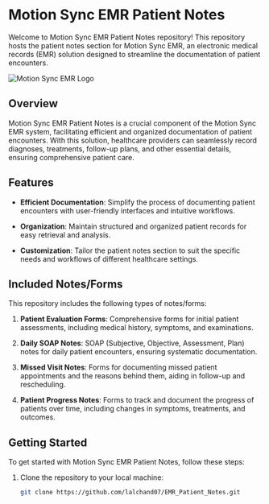 # Motion Sync EMR Patient Notes

Welcome to Motion Sync EMR Patient Notes repository! This repository hosts the patient notes section for Motion Sync EMR, an electronic medical records (EMR) solution designed to streamline the documentation of patient encounters.

![Motion Sync EMR Logo](images/motion_sync_logo.png)

## Overview

Motion Sync EMR Patient Notes is a crucial component of the Motion Sync EMR system, facilitating efficient and organized documentation of patient encounters. With this solution, healthcare providers can seamlessly record diagnoses, treatments, follow-up plans, and other essential details, ensuring comprehensive patient care.

## Features

- **Efficient Documentation**: Simplify the process of documenting patient encounters with user-friendly interfaces and intuitive workflows.
  
- **Organization**: Maintain structured and organized patient records for easy retrieval and analysis.
  
- **Customization**: Tailor the patient notes section to suit the specific needs and workflows of different healthcare settings.

## Included Notes/Forms

This repository includes the following types of notes/forms:

1. **Patient Evaluation Forms**: Comprehensive forms for initial patient assessments, including medical history, symptoms, and examinations.

2. **Daily SOAP Notes**: SOAP (Subjective, Objective, Assessment, Plan) notes for daily patient encounters, ensuring systematic documentation.

3. **Missed Visit Notes**: Forms for documenting missed patient appointments and the reasons behind them, aiding in follow-up and rescheduling.

4. **Patient Progress Notes**: Forms to track and document the progress of patients over time, including changes in symptoms, treatments, and outcomes.

## Getting Started

To get started with Motion Sync EMR Patient Notes, follow these steps:

1. Clone the repository to your local machine:

   ```bash
   git clone https://github.com/lalchand07/EMR_Patient_Notes.git
